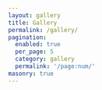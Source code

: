 ```yaml
---
layout: gallery
title: Gallery
permalink: /gallery/
pagination:
  enabled: true
  per_page: 5
  category: gallery
  permalink: '/page:num/'
masonry: true
---
```

